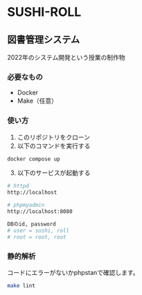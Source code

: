 # SUSHI-ROLL

## 図書管理システム

2022年のシステム開発という授業の制作物

### 必要なもの

- Docker
- Make（任意）

### 使い方

1. このリポジトリをクローン
2. 以下のコマンドを実行する

```sh
docker compose up
```

3. 以下のサービスが起動する

```sh
# httpd
http://localhost

# phpmyadmin
http://localhost:8080
```

```sh
DBのid, password
# user = sushi, roll
# root = root, root
```


### 静的解析

コードにエラーがないかphpstanで確認します。

```sh
make lint
```
